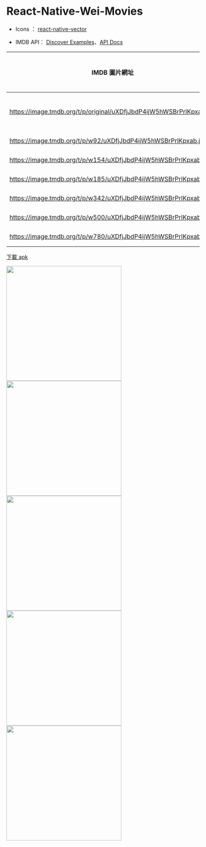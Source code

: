 # React-Native-Wei-Movies

- Icons ： [react-native-vector](https://github.com/oblador/react-native-vector-icons)

- IMDB API： [Discover Examples](https://www.themoviedb.org/documentation/api/discover)、[API Docs](https://developers.themoviedb.org/3/movies/get-movie-details)

| IMDB 圖片網址                                                       | 對應尺寸 |
| ------------------------------------------------------------------- | -------- |
| https://image.tmdb.org/t/p/original/uXDfjJbdP4ijW5hWSBrPrlKpxab.jpg | 原始尺寸 |
| https://image.tmdb.org/t/p/w92/uXDfjJbdP4ijW5hWSBrPrlKpxab.jpg      | 寬 92    |
| https://image.tmdb.org/t/p/w154/uXDfjJbdP4ijW5hWSBrPrlKpxab.jpg     | 寬 154   |
| https://image.tmdb.org/t/p/w185/uXDfjJbdP4ijW5hWSBrPrlKpxab.jpg     | 寬 185   |
| https://image.tmdb.org/t/p/w342/uXDfjJbdP4ijW5hWSBrPrlKpxab.jpg     | 寬 342   |
| https://image.tmdb.org/t/p/w500/uXDfjJbdP4ijW5hWSBrPrlKpxab.jpg     | 寬 500   |
| https://image.tmdb.org/t/p/w780/uXDfjJbdP4ijW5hWSBrPrlKpxab.jpg     | 寬 780   |

[下載 apk](https://drive.google.com/file/d/18JFhCTpoW7Bti-xaXq5XM2ER8zKES00b/view?usp=sharing)

<div style='display:inline-block'>
<img src="https://i.imgur.com/0tw5hoE.jpg" width="300"/>
<img src="https://i.imgur.com/XgQCwwU.jpg" width="300"/>
</div>

<div style='display:inline-block'>
<img src="https://i.imgur.com/osTdNBf.jpg" width="300"/>
<img src="https://i.imgur.com/QNWs0Zz.jpg" width="300"/>
</div>

<img src="https://i.imgur.com/Kg6HNuN.jpg" width="300"/>
